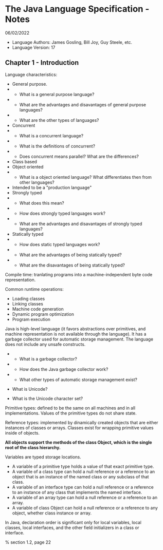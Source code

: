 # The Java Language Specification - Notes

06/02/2022

- Language Authors: James Gosling, Bill Joy, Guy Steele, etc.
- Language Version: 17

## Chapter 1 - Introduction

Language characteristics:
- General purpose.
- - What is a general purpose language?
- - What are the advantages and disavantages of general purpose languages?
- - What are the other types of languages?
- Concurrent
- - What is a concurrent language?
- - What is the definitions of concurrent?
- - Does concurrent means parallel? What are the differences?
- Class based
- Object oriented
- - What is a object oriented language? What differentiates then from other languages?
- Intended to be a "production language"
- Strongly typed
- - What does this mean?
- - How does strongly typed languages work?
- - What are the advantages and disavantages of strongly typed languages?
- Statically typed
- - How does static typed languages work?
- - What are the advantages of being statically typed?
- - What are the disavantages of being statically typed?

Compile time: tranlating programs into a machine-independent byte code representation.

Common runtime operations:
- Loading classes
- Linking classes
- Machine code generation
- Dynamic program optimization
- Program execution

Java is high-level language (it favors abstractions over primitives, and machine representation is not available through the language). It has a garbage collector used for automatic storage management. The language does not include any unsafe constructs.
- - What is a garbage collector?
- - How does the Java garbage collector work?
- - What other types of automatic storage management exist?

- What is Unicode?
- What is the Unicode character set?

Primitive types: defined to be the same on all machines and in all implementations. Values of the primitive types do not share state.

Reference types: implemented by dinamically created objects that are either instances of classes or arrays. Classes exist for wrapping primitive values inside of objects.

**All objects support the methods of the class Object, which is the single root of the class hierarchy.**

Variables are typed storage locations. 
- A variable of a primitive type holds a value of that exact primitive type. 
- A variable of a class type can hold a null reference or a reference to an object that is an instance of the named class or any subclass of that class.
- A variable of an interface type can hold a null reference or a reference to an instance of any class that implements the named interface.
- A variable of an array type can hold a null reference or a reference to an array.
- A variable of class Object can hold a null reference or a reference to any object, whether class instance or array.

In Java, declaration order is significant only for local variables, local classes, local interfaces, and the other field initializers in a class or interface.

% section 1.2, page 22